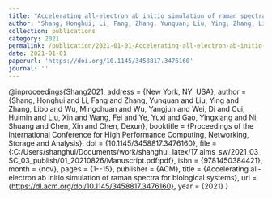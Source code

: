 ```yaml
---
title: "Accelerating all-electron ab initio simulation of raman spectra for biological systems"
author: "Shang, Honghui; Li, Fang; Zhang, Yunquan; Liu, Ying; Zhang, Libo; Wu, Mingchuan; Wu, Yangjun; Wei, Di; Cui, Huimin; Liu, Xin; Wang, Fei; Ye, Yuxi; Gao, Yingxiang; Ni, Shuang; Chen, Xin; Chen, Dexun"
collection: publications
category: 2021
permalink: /publication/2021-01-01-Accelerating-all-electron-ab-initio-simulation-of-raman-spectra-for-biological-systems
date: 2021-01-01
paperurl: 'https://doi.org/10.1145/3458817.3476160'
journal: ''
---
```

@inproceedings{Shang2021,
 address = {New York, NY, USA},
 author = {Shang, Honghui and Li, Fang and Zhang, Yunquan and Liu, Ying and Zhang, Libo and Wu, Mingchuan and Wu, Yangjun and Wei, Di and Cui, Huimin and Liu, Xin and Wang, Fei and Ye, Yuxi and Gao, Yingxiang and Ni, Shuang and Chen, Xin and Chen, Dexun},
 booktitle = {Proceedings of the International Conference for High Performance Computing, Networking, Storage and Analysis},
 doi = {10.1145/3458817.3476160},
 file = {:C\:/Users/shanghui/Documents/work/shanghui_latex/17_aims_sw/2021_03_SC_03_publish/01_20210826/Manuscript.pdf:pdf},
 isbn = {9781450384421},
 month = {nov},
 pages = {1--15},
 publisher = {ACM},
 title = {Accelerating all-electron ab initio simulation of raman spectra for biological systems},
 url = {https://dl.acm.org/doi/10.1145/3458817.3476160},
 year = {2021}
}
